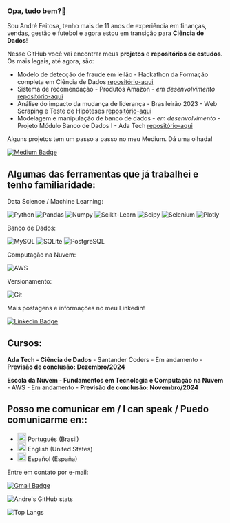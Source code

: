 ### Opa, tudo bem?👋

Sou André Feitosa, tenho mais de 11 anos de experiência em finanças, vendas, gestão e futebol e agora estou em transição para **Ciência de Dados**!

Nesse GitHub você vai encontrar meus **projetos** e **repositórios de estudos**. Os mais legais, até agora, são:
- Modelo de detecção de fraude em leilão - Hackathon da Formação completa em Ciência de Dados [repositório-aqui](https://github.com/andrefeitosa9/Deteccao-Fraude-Hackathon-FCCD)
- Sistema de recomendação - Produtos Amazon - _em desenvolvimento_ [repositório-aqui](https://github.com/andrefeitosa9/sistema-recomendacao-amazon)
- Análise do impacto da mudança de liderança - Brasileirão 2023 - Web Scraping e Teste de Hipóteses [repositório-aqui](https://github.com/andrefeitosa9/teste-hipotese-brasileirao)
- Modelagem e manipulação de banco de dados - _em desenvolvimento_ - Projeto Módulo Banco de Dados I - Ada Tech  [repositório-aqui](https://github.com/andrefeitosa9/banco-dados-restaurante)

Alguns projetos tem um passo a passo no meu Medium. Dá uma olhada! 

[![Medium Badge](https://img.shields.io/badge/@andrefeitosa9-black?style=for-the-badge&logo=medium&logoColor=white&link=https://medium.com/@andrefeitosa9)](https://medium.com/@andrefeitosa9)

## Algumas das ferramentas que já trabalhei e tenho familiaridade:

Data Science / Machine Learning:

![Python](https://img.shields.io/badge/python-3670A0?style=for-the-badge&logo=python&logoColor=white) ![Pandas](https://img.shields.io/badge/Pandas-2C2D72?style=for-the-badge&logo=pandas&logoColor=white) ![Numpy](https://img.shields.io/badge/Numpy-777BB4?style=for-the-badge&logo=numpy&logoColor=white) ![Scikit-Learn](https://img.shields.io/badge/scikit_learn-F7931E?style=for-the-badge&logo=scikit-learn&logoColor=white) ![Scipy](https://img.shields.io/badge/SciPy-654FF0?style=for-the-badge&logo=SciPy&logoColor=white) ![Selenium](https://img.shields.io/badge/selenium-43B02A?style=for-the-badge&logo=selenium&logoColor=white) ![Plotly](https://img.shields.io/badge/-Plotly-black?style=for-the-badge&logo=Plotly) 

Banco de Dados: 

![MySQL](https://img.shields.io/badge/MySQL-00000F?style=for-the-badge&logo=mysql&logoColor=white) ![SQLite](https://img.shields.io/badge/SQLite-000?style=for-the-badge&logo=sqlite&logoColor=white) ![PostgreSQL](https://img.shields.io/badge/PostgreSQL-000?style=for-the-badge&logo=postgresql&logoColor=white)

Computação na Nuvem:

![AWS](https://img.shields.io/badge/amazonwebservices-%23232F3E?style=for-the-badge&logo=amazonwebservices)

Versionamento:

![Git](https://img.shields.io/badge/GIT-E44C30?style=for-the-badge&logo=git&logoColor=white)  

Mais postagens e informações no meu Linkedin!

[![Linkedin Badge](https://img.shields.io/badge/-LinkedIn-blue?style=for-the-badge&logo=Linkedin&logoColor=white&link=www.linkedin.com/in/andrefeitosa)](www.linkedin.com/in/andrefeitosa)

## Cursos:

**Ada Tech - Ciência de Dados** - Santander Coders - Em andamento - **Previsão de conclusão: Dezembro/2024**

**Escola da Nuvem - Fundamentos em Tecnologia e Computação na Nuvem** - AWS - Em andamento - **Previsão de conclusão: Novembro/2024**

## Posso me comunicar em / I can speak / Puedo comunicarme en::

- <img src="https://upload.wikimedia.org/wikipedia/en/0/05/Flag_of_Brazil.svg" alt="Brasil" width="20"/> Português (Brasil)
- <img src="https://upload.wikimedia.org/wikipedia/en/a/a4/Flag_of_the_United_States.svg" alt="Estados Unidos" width="20"/> English (United States)
- <img src="https://upload.wikimedia.org/wikipedia/commons/9/9a/Flag_of_Spain.svg" alt="Espanha" width="20"/> Español (España)



Entre em contato por e-mail: 

[![Gmail Badge](https://img.shields.io/badge/-Gmail-c14438?style=for-the-badge&logo=Gmail&logoColor=white&link=mailto:andrefeitosa9@gmail.com)](mailto:andrefeitosa9@gmail.com)


![Andre's GitHub stats](https://github-readme-stats.vercel.app/api?username=andrefeitosa9&show_icons=true&theme=transparent) 

![Top Langs](https://github-readme-stats.vercel.app/api/top-langs/?username=andrefeitosa9&layout=compact&hide=jupyter%20notebook)


